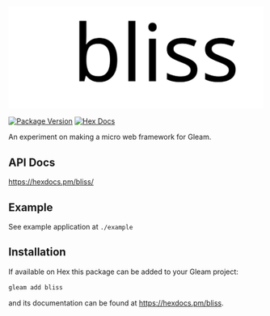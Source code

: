 <img src="./assets/logo.svg" />

[![Package Version](https://img.shields.io/hexpm/v/gleam_web)](https://hex.pm/packages/bliss)
[![Hex Docs](https://img.shields.io/badge/hex-docs-ffaff3)](https://hexdocs.pm/bliss/)

An experiment on making a micro web framework for Gleam.

## API Docs

https://hexdocs.pm/bliss/

## Example

See example application at `./example`

## Installation

If available on Hex this package can be added to your Gleam project:

```sh
gleam add bliss
```

and its documentation can be found at <https://hexdocs.pm/bliss>.
